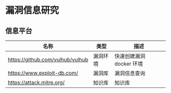 # 漏洞信息研究

## 信息平台

| 名称                             | 类型     | 描述                     |
| -------------------------------- | -------- | ------------------------ |
| https://github.com/vulhub/vulhub | 漏洞环境 | 快速创建漏洞 docker 环境 |
| https://www.exploit-db.com/      | 漏洞库   | 漏洞信息查询             |
| https://attack.mitre.org/        | 知识库   | 知识库             |
